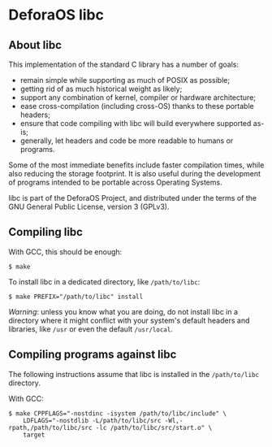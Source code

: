 DeforaOS libc
=============

About libc
----------

This implementation of the standard C library has a number of goals:

 * remain simple while supporting as much of POSIX as possible;
 * getting rid of as much historical weight as likely;
 * support any combination of kernel, compiler or hardware architecture;
 * ease cross-compilation (including cross-OS) thanks to these portable headers;
 * ensure that code compiling with libc will build everywhere supported as-is;
 * generally, let headers and code be more readable to humans or programs.

Some of the most immediate benefits include faster compilation times, while
also reducing the storage footprint. It is also useful during the development of
programs intended to be portable across Operating Systems.

libc is part of the DeforaOS Project, and distributed under the terms of the
GNU General Public License, version 3 (GPLv3).

Compiling libc
--------------

With GCC, this should be enough:

    $ make

To install libc in a dedicated directory, like `/path/to/libc`:

    $ make PREFIX="/path/to/libc" install

_Warning_: unless you know what you are doing, do not install libc in a
           directory where it might conflict with your system's default headers
           and libraries, like `/usr` or even the default `/usr/local`.

Compiling programs against libc
-------------------------------

The following instructions assume that libc is installed in the
`/path/to/libc` directory.

With GCC:

    $ make CPPFLAGS="-nostdinc -isystem /path/to/libc/include" \
        LDFLAGS="-nostdlib -L/path/to/libc/src -Wl,-rpath,/path/to/libc/src -lc /path/to/libc/src/start.o" \
        target
